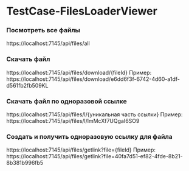 # TestCase-FilesLoaderViewer
 
### Посмотреть все файлы
https://localhost:7145/api/files/all

### Скачать файл
https://localhost:7145/api/files/download/{fileId}
Пример: https://localhost:7145/api/files/download/e6dd6f3f-6742-4d60-a1df-d561fb2fb509KL

### Скачать файл по одноразовой ссылке
https://localhost:7145/api/files/l/{уникальная часть ссылки}
Пример: https://localhost:7145/api/files/l/lmMcXf7UQgaI6SO9

### Создать и получить одноразовую ссылку для файла
https://localhost:7145/api/files/getlink?file={fileId}
Пример: https://localhost:7145/api/files/getlink?file=40fa7d51-ef82-4fde-8b21-8b381b996fb5
